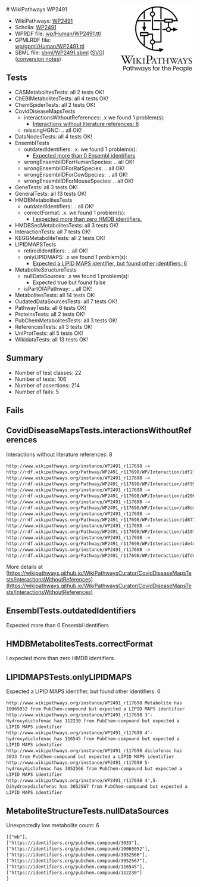 <img style="float: right; width: 200px" src="../logo.png" />
# WikiPathways WP2491

* WikiPathways: [WP2491](https://identifiers.org/wikipathways:WP2491)
* Scholia: [WP2491](https://scholia.toolforge.org/wikipathways/WP2491)
* WPRDF file: [wp/Human/WP2491.ttl](../wp/Human/WP2491.ttl)
* GPMLRDF file: [wp/gpml/Human/WP2491.ttl](../wp/gpml/Human/WP2491.ttl)
* SBML file: [sbml/WP2491.sbml](../sbml/WP2491.sbml) ([SVG](../sbml/WP2491.svg)) ([conversion notes](../sbml/WP2491.txt))

## Tests
* CASMetabolitesTests: all 2 tests OK!
* ChEBIMetabolitesTests: all 4 tests OK!
* ChemSpiderTests: all 2 tests OK!
* CovidDiseaseMapsTests
    * interactionsWithoutReferences: .x we found 1 problem(s):
        * [Interactions without literature references: 8](#2e295936)
    * missingHGNC: .. all OK!
* DataNodesTests: all 4 tests OK!
* EnsemblTests
    * outdatedIdentifiers: .x. we found 1 problem(s):
        * [Expected more than 0 Ensembl identifiers](#f44398b7)
    * wrongEnsemblIDForHumanSpecies: .. all OK!
    * wrongEnsemblIDForRatSpecies: .. all OK!
    * wrongEnsemblIDForCowSpecies: .. all OK!
    * wrongEnsemblIDForMouseSpecies: .. all OK!
* GeneTests: all 3 tests OK!
* GeneralTests: all 13 tests OK!
* HMDBMetabolitesTests
    * outdatedIdentifiers: .. all OK!
    * correctFormat: .x. we found 1 problem(s):
        * [I expected more than zero HMDB identifiers.](#ad154c1e)
* HMDBSecMetabolitesTests: all 3 tests OK!
* InteractionTests: all 7 tests OK!
* KEGGMetaboliteTests: all 2 tests OK!
* LIPIDMAPSTests
    * retiredIdentifiers: .. all OK!
    * onlyLIPIDMAPS: .x we found 1 problem(s):
        * [Expected a LIPID MAPS identifier, but found other identifiers: 6](#48cc60bd)
* MetaboliteStructureTests
    * nullDataSources: .x we found 1 problem(s):
        * Expected true but found false
    * isPartOfAPathway: .. all OK!
* MetabolitesTests: all 14 tests OK!
* OudatedDataSourcesTests: all 7 tests OK!
* PathwayTests: all 6 tests OK!
* ProteinsTests: all 2 tests OK!
* PubChemMetabolitesTests: all 3 tests OK!
* ReferencesTests: all 3 tests OK!
* UniProtTests: all 5 tests OK!
* WikidataTests: all 13 tests OK!


## Summary

* Number of test classes: 22
* Number of tests: 106
* Number of assertions: 214
* Number of fails: 5

## Fails

<a name="2e295936" />

## CovidDiseaseMapsTests.interactionsWithoutReferences

Interactions without literature references: 8
```
http://www.wikipathways.org/instance/WP2491_r117698 -> http://rdf.wikipathways.org/Pathway/WP2491_r117698/WP/Interaction/idf27d9fd4
http://www.wikipathways.org/instance/WP2491_r117698 -> http://rdf.wikipathways.org/Pathway/WP2491_r117698/WP/Interaction/idf950b039
http://www.wikipathways.org/instance/WP2491_r117698 -> http://rdf.wikipathways.org/Pathway/WP2491_r117698/WP/Interaction/id206a96dc
http://www.wikipathways.org/instance/WP2491_r117698 -> http://rdf.wikipathways.org/Pathway/WP2491_r117698/WP/Interaction/id8da001ed
http://www.wikipathways.org/instance/WP2491_r117698 -> http://rdf.wikipathways.org/Pathway/WP2491_r117698/WP/Interaction/id8770e4e5
http://www.wikipathways.org/instance/WP2491_r117698 -> http://rdf.wikipathways.org/Pathway/WP2491_r117698/WP/Interaction/id101e6313
http://www.wikipathways.org/instance/WP2491_r117698 -> http://rdf.wikipathways.org/Pathway/WP2491_r117698/WP/Interaction/ide4de82d6
http://www.wikipathways.org/instance/WP2491_r117698 -> http://rdf.wikipathways.org/Pathway/WP2491_r117698/WP/Interaction/idfdcd0f07
```

More details at [https://wikipathways.github.io/WikiPathwaysCurator/CovidDiseaseMapsTests/interactionsWithoutReferences](https://wikipathways.github.io/WikiPathwaysCurator/CovidDiseaseMapsTests/interactionsWithoutReferences)

<a name="f44398b7" />

## EnsemblTests.outdatedIdentifiers

Expected more than 0 Ensembl identifiers
<a name="ad154c1e" />

## HMDBMetabolitesTests.correctFormat

I expected more than zero HMDB identifiers.
<a name="48cc60bd" />

## LIPIDMAPSTests.onlyLIPIDMAPS

Expected a LIPID MAPS identifier, but found other identifiers: 6
```
http://www.wikipathways.org/instance/WP2491_r117698 Metabolite has 10065052 from PubChem-compound but expected a LIPID MAPS identifier
http://www.wikipathways.org/instance/WP2491_r117698 3'-Hydroxydiclofenac has 112230 from PubChem-compound but expected a LIPID MAPS identifier
http://www.wikipathways.org/instance/WP2491_r117698 4'-hydroxydiclofenac has 116545 from PubChem-compound but expected a LIPID MAPS identifier
http://www.wikipathways.org/instance/WP2491_r117698 diclofenac has 3033 from PubChem-compound but expected a LIPID MAPS identifier
http://www.wikipathways.org/instance/WP2491_r117698 5-hydroxydiclofenac has 3052566 from PubChem-compound but expected a LIPID MAPS identifier
http://www.wikipathways.org/instance/WP2491_r117698 4',5-Dihydroxydiclofenac has 3052567 from PubChem-compound but expected a LIPID MAPS identifier
```

<a name="d325af8c" />

## MetaboliteStructureTests.nullDataSources

Unexpectedly low metabolite count: 6
```
[["mb"],
["https://identifiers.org/pubchem.compound/3033"],
["https://identifiers.org/pubchem.compound/10065052"],
["https://identifiers.org/pubchem.compound/3052566"],
["https://identifiers.org/pubchem.compound/3052567"],
["https://identifiers.org/pubchem.compound/116545"],
["https://identifiers.org/pubchem.compound/112230"]
]
```

